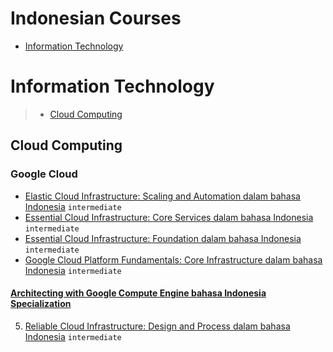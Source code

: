 # Indonesian Courses
 - [Information Technology](#information-technology)
# Information Technology
> - [Cloud Computing](#cloud-computing)
## Cloud Computing
### Google Cloud
 - [Elastic Cloud Infrastructure: Scaling and Automation dalam bahasa Indonesia](https://www.coursera.org/learn/elastic-cloud-infrastructure-scaling-automation-id) `intermediate`
 - [Essential Cloud Infrastructure: Core Services dalam bahasa Indonesia](https://www.coursera.org/learn/essential-cloud-infrastructure-core-services-id) `intermediate`
 - [Essential Cloud Infrastructure: Foundation dalam bahasa Indonesia](https://www.coursera.org/learn/essential-cloud-infrastructure-foundation-id) `intermediate`
 - [Google Cloud Platform Fundamentals: Core Infrastructure dalam bahasa Indonesia](https://www.coursera.org/learn/gcp-fundamentals-core-infrastructure-id) `intermediate`
#### [Architecting with Google Compute Engine bahasa Indonesia Specialization](https://www.coursera.org/specializations/gcp-architecture-bhid)
5. [Reliable Cloud Infrastructure: Design and Process dalam bahasa Indonesia](https://www.coursera.org/learn/cloud-infrastructure-design-process-id) `intermediate`
